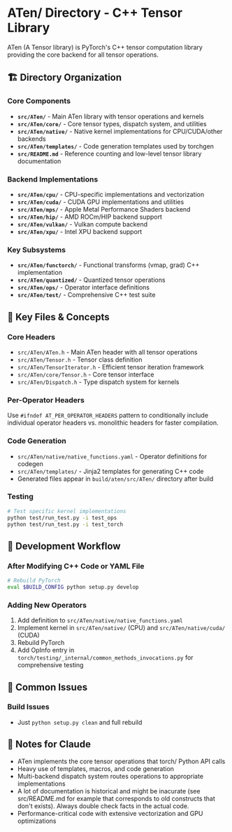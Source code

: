 # ATen/ Directory - C++ Tensor Library

ATen (A Tensor library) is PyTorch's C++ tensor computation library providing the core backend for all tensor operations.

## 🏗️ Directory Organization

### Core Components
- **`src/ATen/`** - Main ATen library with tensor operations and kernels
- **`src/ATen/core/`** - Core tensor types, dispatch system, and utilities
- **`src/ATen/native/`** - Native kernel implementations for CPU/CUDA/other backends
- **`src/ATen/templates/`** - Code generation templates used by torchgen
- **`src/README.md`** - Reference counting and low-level tensor library documentation

### Backend Implementations
- **`src/ATen/cpu/`** - CPU-specific implementations and vectorization
- **`src/ATen/cuda/`** - CUDA GPU implementations and utilities
- **`src/ATen/mps/`** - Apple Metal Performance Shaders backend
- **`src/ATen/hip/`** - AMD ROCm/HIP backend support
- **`src/ATen/vulkan/`** - Vulkan compute backend
- **`src/ATen/xpu/`** - Intel XPU backend support

### Key Subsystems
- **`src/ATen/functorch/`** - Functional transforms (vmap, grad) C++ implementation
- **`src/ATen/quantized/`** - Quantized tensor operations
- **`src/ATen/ops/`** - Operator interface definitions
- **`src/ATen/test/`** - Comprehensive C++ test suite

## 🔧 Key Files & Concepts

### Core Headers
- `src/ATen/ATen.h` - Main ATen header with all tensor operations
- `src/ATen/Tensor.h` - Tensor class definition
- `src/ATen/TensorIterator.h` - Efficient tensor iteration framework
- `src/ATen/core/Tensor.h` - Core tensor interface
- `src/ATen/Dispatch.h` - Type dispatch system for kernels

### Per-Operator Headers
Use `#ifndef AT_PER_OPERATOR_HEADERS` pattern to conditionally include individual operator headers vs. monolithic headers for faster compilation.

### Code Generation
- `src/ATen/native/native_functions.yaml` - Operator definitions for codegen
- `src/ATen/templates/` - Jinja2 templates for generating C++ code
- Generated files appear in `build/aten/src/ATen/` directory after build

### Testing
```bash
# Test specific kernel implementations
python test/run_test.py -i test_ops
python test/run_test.py -i test_torch
```

## 🔄 Development Workflow

### After Modifying C++ Code or YAML File
```bash
# Rebuild PyTorch
eval $BUILD_CONFIG python setup.py develop
```

### Adding New Operators
1. Add definition to `src/ATen/native/native_functions.yaml`
2. Implement kernel in `src/ATen/native/` (CPU) and `src/ATen/native/cuda/` (CUDA)
3. Rebuild PyTorch
4. Add OpInfo entry in `torch/testing/_internal/common_methods_invocations.py` for comprehensive testing

## 🐛 Common Issues

### Build Issues
- Just `python setup.py clean` and full rebuild

## 📝 Notes for Claude

- ATen implements the core tensor operations that torch/ Python API calls
- Heavy use of templates, macros, and code generation
- Multi-backend dispatch system routes operations to appropriate implementations
- A lot of documentation is historical and might be inacurate (see src/README.md for example that corresponds to old constructs that don't exists). Always double check facts in the actual code.
- Performance-critical code with extensive vectorization and GPU optimizations
